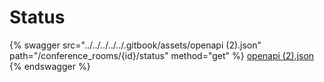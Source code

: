 # Status

{% swagger src="../../../../../.gitbook/assets/openapi (2).json" path="/conference_rooms/{id}/status" method="get" %}
[openapi (2).json](<../../../../../.gitbook/assets/openapi (2).json>)
{% endswagger %}
